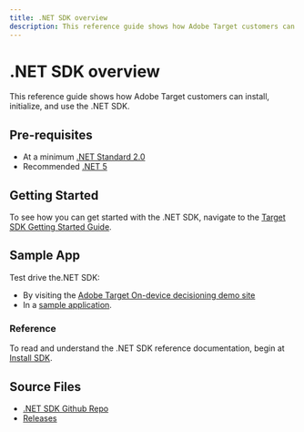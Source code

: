 ```yaml
---
title: .NET SDK overview
description: This reference guide shows how Adobe Target customers can install, initialize, and use the .NET SDK.
---
```


# .NET SDK overview

This reference guide shows how Adobe Target customers can install, initialize, and use the .NET SDK.

## Pre-requisites

* At a minimum [.NET Standard 2.0](https://github.com/dotnet/standard/blob/v2.1.0/docs/versions/netstandard2.0.md)
* Recommended [.NET 5](https://github.com/dotnet/core/blob/main/release-notes/5.0/README.md)

## Getting Started

To see how you can get started with the .NET SDK, navigate to the [Target SDK Getting Started Guide](../sdk-guides/getting-started/index.md).

## Sample App

Test drive the.NET SDK:

* By visiting the [Adobe Target On-device decisioning demo site](https://github.com/adobe/on-device-decisioning-demo-site)
* In a [sample application](../sdk-guides/sample-apps/sample-apps.md).

### Reference

To read and understand the .NET SDK reference documentation, begin at [Install SDK](install-sdk.md).

## Source Files

* [.NET SDK Github Repo](https://github.com/adobe/target-dotnet-sdk)
* [Releases](https://github.com/adobe/target-dotnet-sdk/releases)